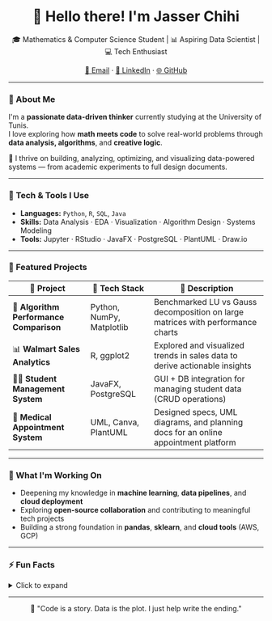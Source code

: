 <h1 align="center">👋 Hello there! I'm Jasser Chihi</h1>

<p align="center">
🎓 Mathematics & Computer Science Student | 📊 Aspiring Data Scientist | 💻 Tech Enthusiast  
</p>

<p align="center">
  <a href="mailto:jasser.chihi@etudiant-fst.utm.tn">📧 Email</a> · 
  <a href="https://www.linkedin.com/in/jasser-chihi/">💼 LinkedIn</a> · 
  <a href="https://github.com/JasserChihi">🌐 GitHub</a>
</p>

---

### 🚀 About Me

I'm a **passionate data-driven thinker** currently studying at the University of Tunis.  
I love exploring how **math meets code** to solve real-world problems through **data analysis, algorithms**, and **creative logic**.

🧠 I thrive on building, analyzing, optimizing, and visualizing data-powered systems — from academic experiments to full design documents.

---

### 🔧 Tech & Tools I Use

- **Languages:** `Python`, `R`, `SQL`, `Java`  
- **Skills:** Data Analysis · EDA · Visualization · Algorithm Design · Systems Modeling  
- **Tools:** Jupyter · RStudio · JavaFX · PostgreSQL · PlantUML · Draw.io

---

### 📂 Featured Projects

| 🚧 Project | 🔧 Tech Stack | 📌 Description |
|-----------|---------------|----------------|
| 🧮 **Algorithm Performance Comparison** | Python, NumPy, Matplotlib | Benchmarked LU vs Gauss decomposition on large matrices with performance charts |
| 📊 **Walmart Sales Analytics** | R, ggplot2 | Explored and visualized trends in sales data to derive actionable insights |
| 🧑‍🎓 **Student Management System** | JavaFX, PostgreSQL | GUI + DB integration for managing student data (CRUD operations) |
| 🏥 **Medical Appointment System** | UML, Canva, PlantUML | Designed specs, UML diagrams, and planning docs for an online appointment platform |

---

### 🌱 What I'm Working On

- Deepening my knowledge in **machine learning**, **data pipelines**, and **cloud deployment**  
- Exploring **open-source collaboration** and contributing to meaningful tech projects  
- Building a strong foundation in **pandas**, **sklearn**, and **cloud tools** (AWS, GCP)

---

### ⚡ Fun Facts

<details>
<summary>Click to expand</summary>

- 🎨 I enjoy working with design tools like **Canva** and **Figma**  
- ⚽ Football fan, 🎮 strategy gamer, and 🤖 AI/logic challenge lover  
- 🌍 I speak Arabic (native), French, and English

</details>

---

<p align="center">
🧭 "Code is a story. Data is the plot. I just help write the ending."  
</p>
